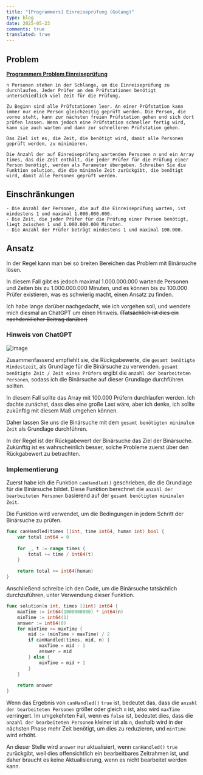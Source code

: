 ```yaml
---
title: "[Programmers] Einreiseprüfung (Golang)"
type: blog
date: 2025-05-23
comments: true
translated: true
---
```


## Problem
[**Programmers Problem Einreiseprüfung**](https://school.programmers.co.kr/learn/courses/30/lessons/43238)
```
n Personen stehen in der Schlange, um die Einreiseprüfung zu durchlaufen. Jeder Prüfer an den Prüfstationen benötigt unterschiedlich viel Zeit für die Prüfung.

Zu Beginn sind alle Prüfstationen leer. An einer Prüfstation kann immer nur eine Person gleichzeitig geprüft werden. Die Person, die vorne steht, kann zur nächsten freien Prüfstation gehen und sich dort prüfen lassen. Wenn jedoch eine Prüfstation schneller fertig wird, kann sie auch warten und dann zur schnelleren Prüfstation gehen.

Das Ziel ist es, die Zeit, die benötigt wird, damit alle Personen geprüft werden, zu minimieren.

Die Anzahl der auf Einreiseprüfung wartenden Personen n und ein Array times, das die Zeit enthält, die jeder Prüfer für die Prüfung einer Person benötigt, werden als Parameter übergeben. Schreiben Sie die Funktion solution, die die minimale Zeit zurückgibt, die benötigt wird, damit alle Personen geprüft werden.
```

## Einschränkungen
```
- Die Anzahl der Personen, die auf die Einreiseprüfung warten, ist mindestens 1 und maximal 1.000.000.000.
- Die Zeit, die jeder Prüfer für die Prüfung einer Person benötigt, liegt zwischen 1 und 1.000.000.000 Minuten.
- Die Anzahl der Prüfer beträgt mindestens 1 und maximal 100.000.
```

## Ansatz
In der Regel kann man bei so breiten Bereichen das Problem mit Binärsuche lösen.

In diesem Fall gibt es jedoch maximal 1.000.000.000 wartende Personen und Zeiten bis zu 1.000.000.000 Minuten, und es können bis zu 100.000 Prüfer existieren, was es schwierig macht, einen Ansatz zu finden.

Ich habe lange darüber nachgedacht, wie ich vorgehen soll, und wendete mich diesmal an ChatGPT um einen Hinweis.
~~(Tatsächlich ist dies ein nachdenklicher Beitrag darüber)~~ 

### Hinweis von ChatGPT

![image](/images/algorithm/programmers-43238-1747970726257.png)

Zusammenfassend empfiehlt sie, die Rückgabewerte, die `gesamt benötigte Mindestzeit`, als Grundlage für die Binärsuche zu verwenden. `gesamt benötigte Zeit / Zeit eines Prüfers` ergibt die `anzahl der bearbeiteten Personen`, sodass ich die Binärsuche auf dieser Grundlage durchführen sollten.

In diesem Fall sollte das Array mit 100.000 Prüfern durchlaufen werden. Ich dachte zunächst, dass dies eine große Last wäre, aber ich denke, ich sollte zukünftig mit diesem Maß umgehen können.

Daher lassen Sie uns die Binärsuche mit dem `gesamt benötigten minimalen Zeit` als Grundlage durchführen.

In der Regel ist der Rückgabewert der Binärsuche das Ziel der Binärsuche. Zukünftig ist es wahrscheinlich besser, solche Probleme zuerst über den Rückgabewert zu betrachten.

### Implementierung
Zuerst habe ich die Funktion `canHandled()` geschrieben, die die Grundlage für die Binärsuche bildet. 
Diese Funktion berechnet die `anzahl der bearbeiteten Personen` basierend auf der `gesamt benötigten minimalen Zeit`.

Die Funktion wird verwendet, um die Bedingungen in jedem Schritt der Binärsuche zu prüfen.
```go
func canHandled(times []int, time int64, human int) bool {
	var total int64 = 0
	
    for _, t := range times {
		total += time / int64(t)
	}
    
	return total >= int64(human)
}
```

Anschließend schreibe ich den Code, um die Binärsuche tatsächlich durchzuführen, unter Verwendung dieser Funktion.
```go
func solution(n int, times []int) int64 {
    maxTime := int64(1000000000) * int64(n)
    minTime := int64(1)
    answer := int64(0)
    for minTime <= maxTime {
        mid := (minTime + maxTime) / 2
        if canHandled(times, mid, n) {
            maxTime = mid - 1
            answer = mid
        } else {
            minTime = mid + 1
        }
    }
	
    return answer
}
```

Wenn das Ergebnis von `canHandled()` `true` ist, bedeutet das, dass die `anzahl der bearbeiteten Personen` größer oder gleich `n` ist, also wird `maxTime` verringert.
Im umgekehrten Fall, wenn es `false` ist, bedeutet dies, dass die `anzahl der bearbeiteten Personen` kleiner ist als `n`, deshalb wird in der nächsten Phase mehr Zeit benötigt, um dies zu reduzieren, und `minTime` wird erhöht.

An dieser Stelle wird `answer` nur aktualisiert, wenn `canHandled()` `true` zurückgibt, weil dies offensichtlich ein bearbeitbares Zeitrahmen ist, und daher braucht es keine Aktualisierung, wenn es nicht bearbeitet werden kann.